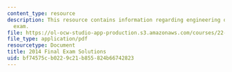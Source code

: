 ```yaml
---
content_type: resource
description: This resource contains information regarding engineering of nuclear reactors
  exam.
file: https://ol-ocw-studio-app-production.s3.amazonaws.com/courses/22-312-engineering-of-nuclear-reactors-fall-2015/bf74575cb0229c21b855824b66742823_MIT22_312F15_final_2014Sol.pdf
file_type: application/pdf
resourcetype: Document
title: 2014 Final Exam Solutions
uid: bf74575c-b022-9c21-b855-824b66742823
---
```

